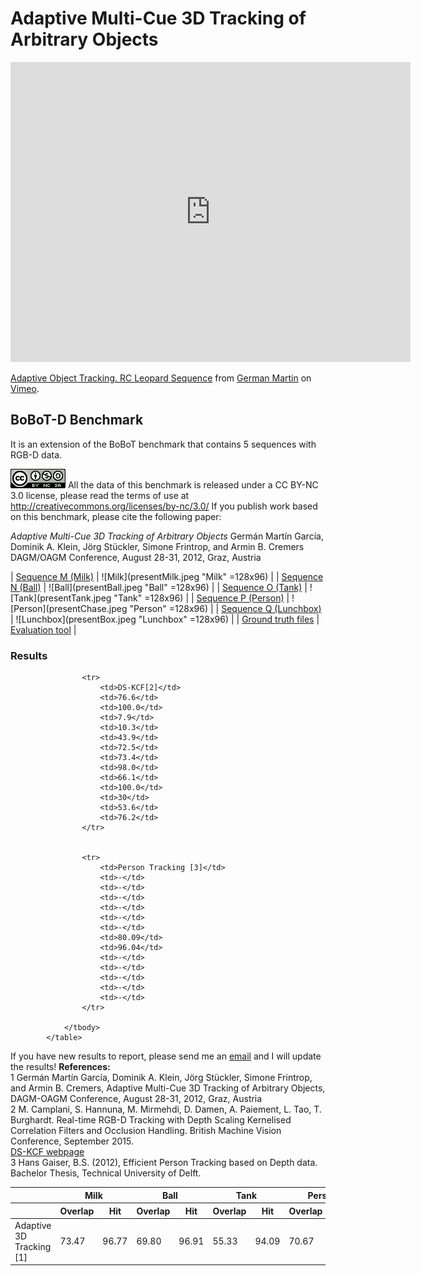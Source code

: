 # Adaptive Multi-Cue 3D Tracking of Arbitrary Objects


<iframe src="https://player.vimeo.com/video/33781357" width="640" height="480" frameborder="0" webkitallowfullscreen mozallowfullscreen allowfullscreen> </iframe>
<p><a href="https://vimeo.com/33781357">Adaptive Object Tracking. RC Leopard Sequence</a> from <a href="https://vimeo.com/germanmg">German Martin</a> on <a href="https://vimeo.com">Vimeo</a>.</p>


## BoBoT-D Benchmark

It is an extension of the BoBoT benchmark that contains 5 sequences with RGB-D data. 


![image alt <](license.png "License") All the data of this benchmark is released under a CC BY-NC 3.0 license, please read the terms of use at http://creativecommons.org/licenses/by-nc/3.0/
If you publish work based on this benchmark, please cite the following paper:

*Adaptive Multi-Cue 3D Tracking of Arbitrary Objects*
Germán Martín García, Dominik A. Klein, Jörg Stückler, Simone Frintrop, and Armin B. Cremers 
DAGM/OAGM Conference, August 28-31, 2012, Graz, Austria 

| [Sequence M (Milk)](https://drive.google.com/uc?id=0BzA882ZfDaNmX1BReXN4WU1POU0&export=download)  | ![Milk](presentMilk.jpeg "Milk" =128x96) |
| [Sequence N (Ball)](https://drive.google.com/uc?id=0BzA882ZfDaNmNGd3UFVWN3dTb28&export=download)  | ![Ball](presentBall.jpeg "Ball" =128x96) |
| [Sequence O (Tank)](https://drive.google.com/uc?id=0BzA882ZfDaNmNFFubnBzRHNOOXM&export=download)  | ![Tank](presentTank.jpeg "Tank" =128x96) |
| [Sequence P (Person)](https://drive.google.com/uc?id=0BzA882ZfDaNmU2FsZVJhNmZ3UWs&export=download)  | ![Person](presentChase.jpeg "Person" =128x96) |
| [Sequence Q (Lunchbox)](https://drive.google.com/uc?id=0BzA882ZfDaNmTFRxVm9GdUkzbzg&export=download)  | ![Lunchbox](presentBox.jpeg "Lunchbox" =128x96) |
| [Ground truth files](gt.zip) | [Evaluation tool](evaluator.zip) |


### Results

<table cellpadding="0" cellspacing="0" >
			<thead>
				<tr>
					<th></th>
					<th class="center" colspan="2" >Milk</th>
					<th class="center" colspan="2" >Ball</th>
					<th class="center" colspan="2" >Tank</th>
					<th class="center" colspan="2" >Person</th>
					<th class="center" colspan="2" >Box</th>
					<th class="center" colspan="3">Averages</th>
				</tr>
				<tr style="width: 50%">
					<th></th>
					<th>Overlap</th>
					<th>Hit</th>
					<th>Overlap</th>
					<th>Hit</th>
					<th>Overlap</th>
					<th>Hit</th>
					<th>Overlap</th>
					<th>Hit</th>
					<th>Overlap</th>
					<th>Hit</th>
					<th>CPU</th>
					<th>Overlap</th>
					<th>Hit</th>
				</tr>
			</thead>
				<tbody>
					<tr>
						<td>Adaptive 3D Tracking [1]</td>
						<td>73.47</td>
						<td>96.77</td>
						<td>69.80</td>
						<td>96.91</td>
						<td>55.33</td>
						<td>94.09</td>
						<td>70.67</td>
						<td>95.32</td>
						<td>73.10</td>
						<td>99.81</td>
						<td>30.69</td>
						<td>68.47</td>
						<td>96.58</td>
					</tr>
					
					<tr>
						<td>DS-KCF[2]</td>
						<td>76.6</td>
						<td>100.0</td>
						<td>7.9</td>
						<td>10.3</td>
						<td>43.9</td>
						<td>72.5</td>
						<td>73.4</td>
						<td>98.0</td>
						<td>66.1</td>
						<td>100.0</td>
						<td>30</td>
						<td>53.6</td>
						<td>76.2</td>
					</tr>
					             
					
					<tr>
						<td>Person Tracking [3]</td>
						<td>-</td>
						<td>-</td>
						<td>-</td>
						<td>-</td>
						<td>-</td>
						<td>-</td>
						<td>80.09</td>
						<td>96.04</td>
						<td>-</td>
						<td>-</td>
						<td>-</td>
						<td>-</td>
						<td>-</td>
					</tr>

				</tbody>	
			</table>

If you have new results to report, please send me an [email](mailto:martin@iai.uni-bonn.de?Subject=BoBoT-D) and I will update the results!
__References:__
</br> 1 Germán Martín García, Dominik A. Klein, Jörg Stückler, Simone Frintrop, and Armin B. Cremers, Adaptive Multi-Cue 3D Tracking of Arbitrary Objects, DAGM-OAGM Conference, August 28-31, 2012, Graz, Austria
</br> 2 M. Camplani, S. Hannuna,  M. Mirmehdi, D. Damen, A. Paiement, L. Tao, T. Burghardt. Real-time RGB-D Tracking with Depth Scaling Kernelised Correlation Filters and Occlusion Handling. British Machine Vision Conference, September 2015.
</br>[DS-KCF webpage](http://www.irc-sphere.ac.uk/work-package-2/DS-KCF)
</br> 3 Hans Gaiser, B.S. (2012), Efficient Person Tracking based on Depth data. Bachelor Thesis, Technical University of Delft.

